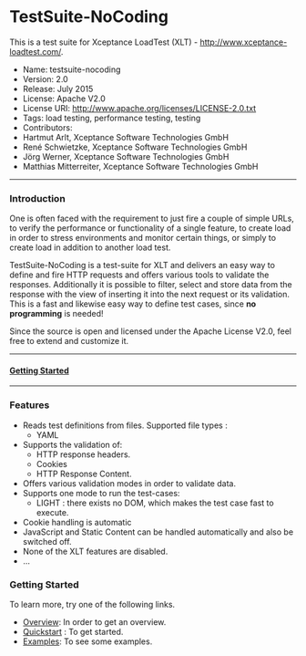 #  TestSuite-NoCoding

This is a test suite for Xceptance LoadTest (XLT) - http://www.xceptance-loadtest.com/.

* Name: testsuite-nocoding
* Version: 2.0
* Release: July 2015
* License: Apache V2.0
* License URI: http://www.apache.org/licenses/LICENSE-2.0.txt
* Tags: load testing, performance testing, testing
* Contributors:
 * Hartmut Arlt, Xceptance Software Technologies GmbH
 * René Schwietzke, Xceptance Software Technologies GmbH
 * Jörg Werner, Xceptance Software Technologies GmbH
 * Matthias Mitterreiter, Xceptance Software Technologies GmbH


***

### Introduction

One is often faced with the requirement to just fire a couple of simple URLs, to verify the performance or functionality of a single feature, to create load in order to stress environments and monitor certain things, or simply to create load in addition to another load test.

TestSuite-NoCoding  is a test-suite for XLT and delivers an easy way to define and fire HTTP requests and offers various tools to validate the responses.
Additionally it is possible to filter, select and store data from the response with the view of inserting it into the next request or its validation. This is a fast and likewise easy way to define test cases, since **no programming** is needed!

Since the source is open and licensed under the Apache License V2.0, feel free to extend and customize it.

***

#### [Getting Started](https://github.com/Xceptance/testsuite-nocoding/wiki)

***

### Features

* Reads test definitions from files.
  Supported file types :
  * YAML
* Supports the validation of:
  * HTTP response headers.
  * Cookies
  * HTTP Response Content.
* Offers various validation modes in order to validate data.
* Supports one mode to run the test-cases:
  * LIGHT : there exists no DOM, which makes the test case fast to execute.
* Cookie handling is automatic
* JavaScript and Static Content can be handled automatically and also be switched off.
* None of the XLT features are disabled.
* ...

### Getting Started

To learn more, try one of the following links.

* [Overview](https://github.com/Xceptance/testsuite-nocoding/wiki): In order to get an overview.
* [Quickstart](https://github.com/Xceptance/testsuite-nocoding/wiki/Quickstart) : To get started.
* [Examples](https://github.com/Xceptance/testsuite-nocoding/wiki/Examples): To see some examples.

